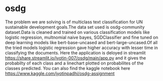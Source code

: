 # osdg
The problem we are solving is of multiclass text classification for UN sustainable development goals.The data set used is osdg-community dataset.Data is cleaned and trained on various classification models like logistic regression, multnomial naive bayes, SGDClassifier and fine tuned on deep learning models like bert-base-uncased and bert-large-uncased.Of all the tried models logistic regression gave higher accuracy with lesser time in classifying the documents. Here the application is deloyed in streamlit https://share.streamlit.io/jyotin-007/osdg/main/app.py and it gives the probabilty of each class and a linechart plotted on probabilites of the classes predicted. You can also find the kaggle notebook here https://www.kaggle.com/jyotinpadhi/osdg-assignment

